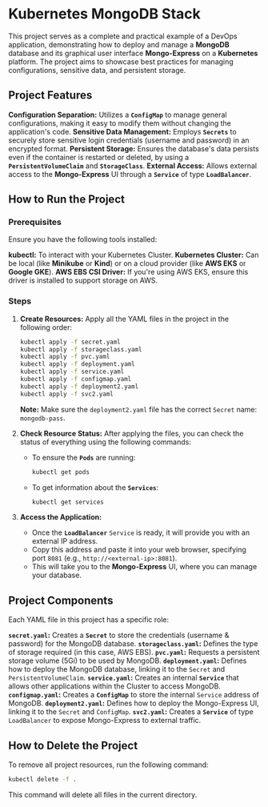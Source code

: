
# Kubernetes MongoDB Stack 

This project serves as a complete and practical example of a DevOps application, demonstrating how to deploy and manage a **MongoDB** database and its graphical user interface **Mongo-Express** on a **Kubernetes** platform. The project aims to showcase best practices for managing configurations, sensitive data, and persistent storage.

##  Project Features

   **Configuration Separation:** Utilizes a **`ConfigMap`** to manage general configurations, making it easy to modify them without changing the application's code.
   **Sensitive Data Management:** Employs **`Secrets`** to securely store sensitive login credentials (username and password) in an encrypted format.
   **Persistent Storage:** Ensures the database's data persists even if the container is restarted or deleted, by using a **`PersistentVolumeClaim`** and **`StorageClass`**.
   **External Access:** Allows external access to the **Mongo-Express** UI through a **`Service`** of type **`LoadBalancer`**.

##  How to Run the Project

### Prerequisites

Ensure you have the following tools installed:

   **kubectl:** To interact with your Kubernetes Cluster.
   **Kubernetes Cluster:** Can be local (like **Minikube** or **Kind**) or on a cloud provider (like **AWS EKS** or **Google GKE**).
   **AWS EBS CSI Driver:** If you're using AWS EKS, ensure this driver is installed to support storage on AWS.

### Steps

1.  **Create Resources:** Apply all the YAML files in the project in the following order:

    ```bash
    kubectl apply -f secret.yaml
    kubectl apply -f storageclass.yaml
    kubectl apply -f pvc.yaml
    kubectl apply -f deployment.yaml
    kubectl apply -f service.yaml
    kubectl apply -f configmap.yaml
    kubectl apply -f deployment2.yaml
    kubectl apply -f svc2.yaml
    ```

    **Note:** Make sure the `deployment2.yaml` file has the correct `Secret` name: `mongodb-pass`.

2.  **Check Resource Status:** After applying the files, you can check the status of everything using the following commands:

      * To ensure the **`Pods`** are running:
        ```bash
        kubectl get pods
        ```
      * To get information about the **`Services`**:
        ```bash
        kubectl get services
        ```

3.  **Access the Application:**

      * Once the **`LoadBalancer`** `Service` is ready, it will provide you with an external IP address.
      * Copy this address and paste it into your web browser, specifying port `8081` (e.g., `http://<external-ip>:8081`).
      * This will take you to the **Mongo-Express** UI, where you can manage your database.

##  Project Components

Each YAML file in this project has a specific role:

   **`secret.yaml`:** Creates a **`Secret`** to store the credentials (username & password) for the MongoDB database.
   **`storageclass.yaml`:** Defines the type of storage required (in this case, AWS EBS).
   **`pvc.yaml`:** Requests a persistent storage volume (5Gi) to be used by MongoDB.
   **`deployment.yaml`:** Defines how to deploy the MongoDB database, linking it to the `Secret` and `PersistentVolumeClaim`.
   **`service.yaml`:** Creates an internal **`Service`** that allows other applications within the Cluster to access MongoDB.
   **`configmap.yaml`:** Creates a **`ConfigMap`** to store the internal `Service` address of MongoDB.
   **`deployment2.yaml`:** Defines how to deploy the Mongo-Express UI, linking it to the `Secret` and `ConfigMap`.
   **`svc2.yaml`:** Creates a **`Service`** of type `LoadBalancer` to expose Mongo-Express to external traffic.

##  How to Delete the Project

To remove all project resources, run the following command:

```bash
kubectl delete -f .
```

This command will delete all files in the current directory.


